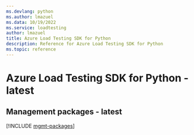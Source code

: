 ```yaml
---
ms.devlang: python
ms.author: lmazuel
ms.data: 10/19/2022
ms.service: loadtesting
author: lmazuel
title: Azure Load Testing SDK for Python
description: Reference for Azure Load Testing SDK for Python
ms.topic: reference
---
```

# Azure Load Testing SDK for Python - latest

## Management packages - latest
[!INCLUDE [mgmt-packages](load-testing-mgmt-index.md)]